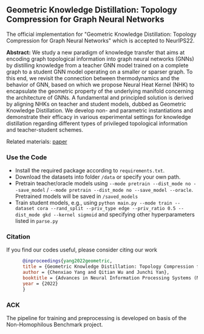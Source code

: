 ## Geometric Knowledge Distillation: Topology Compression for Graph Neural Networks

The official implementation for "Geometric Knowledge Distillation: Topology Compression for Graph Neural Networks" which is accepted to NeurIPS22. 

**Abstract:** We study a new paradigm of knowledge transfer that aims at encoding graph topological information into graph neural networks (GNNs) by distilling knowledge from a teacher GNN model trained on a complete graph to a student GNN model operating on a smaller or sparser graph. To this end, we revisit the connection between thermodynamics and the behavior of GNN, based on which we propose Neural Heat Kernel (NHK) to encapsulate the geometric property of the underlying manifold concerning the architecture of GNNs. A fundamental and principled solution is derived by aligning NHKs on teacher and student models, dubbed as Geometric Knowledge Distillation. We develop non- and parametric instantiations and demonstrate their efficacy in various experimental settings for knowledge distillation regarding different types of privileged topological information and teacher-student schemes.

Related materials: 
[paper](https://openreview.net/pdf?id=7WGNT3MHyBm)

### Use the Code

- Install the required package according to `requirements.txt`.
- Download the datasets into folder `/data` or specify your own path.
- Pretrain teacher/oracle models using `--mode pretrain --dist_mode no --save_model` / `--mode pretrain --dist_mode no --save_model --oracle`. Pretrained models will be saved in `/saved_models`
- Train student models, e.g., using `python main.py --mode train --dataset cora --rand_split --priv_type edge --priv_ratio 0.5 --dist_mode gkd --kernel sigmoid` and specifying other hyperparameters listed in `parse.py`


### Citation
If you find our codes useful, please consider citing our work
```bibtex
      @inproceedings{yang2022geometric,
      title = {Geometric Knowledge Distillation: Topology Compression for Graph Neural Networks},
      author = {Chenxiao Yang and Qitian Wu and Junchi Yan},
      booktitle = {Advances in Neural Information Processing Systems (NeurIPS)},
      year = {2022}
      }
```

### ACK
The pipeline for training and preprocessing is developed on basis of the Non-Homophilous Benchmark project.